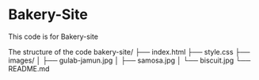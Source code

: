 # Bakery-Site
This code is for Bakery-site 

The structure of the code
bakery-site/
├── index.html
├── style.css
├── images/
│   ├── gulab-jamun.jpg
│   ├── samosa.jpg
│   └── biscuit.jpg
└── README.md
